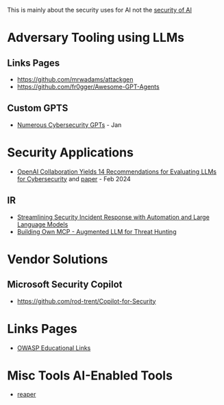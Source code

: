This is mainly about the security uses for AI not the [security of AI](secsafe.md)

# Adversary Tooling using LLMs
## Links Pages
- https://github.com/mrwadams/attackgen
- https://github.com/fr0gger/Awesome-GPT-Agents

## Custom GPTS
- [Numerous Cybersecurity GPTs](https://medium.com/@santosomar/numerous-cybersecurity-gpts-c8e89d454444) - Jan

# Security Applications
- [OpenAI Collaboration Yields 14 Recommendations for Evaluating LLMs for Cybersecurity](https://insights.sei.cmu.edu/blog/openai-collaboration-yields-14-recommendations-for-evaluating-llms-for-cybersecurity/) and [paper](https://insights.sei.cmu.edu/documents/5834/SEIOpenAICyberSecWhitepaper_FINAL.pdf) - Feb 2024

## IR
- [Streamlining Security Incident Response with Automation and Large Language Models](https://engineering.mercari.com/en/blog/entry/20241206-streamlining-security-incident-response-with-automation-and-large-language-models/)
- [Building Own MCP - Augmented LLM for Threat Hunting](https://tierzerosecurity.co.nz/2025/04/29/mcp-llm.html)

# Vendor Solutions
## Microsoft Security Copilot
- https://github.com/rod-trent/Copilot-for-Security

# Links Pages
- [OWASP Educational Links](https://owasp.org/www-project-top-10-for-large-language-model-applications/resources/)

# Misc Tools AI-Enabled Tools
- [reaper](https://github.com/ghostsecurity/reaper)
